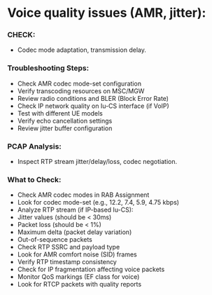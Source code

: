 #   Voice quality issues (AMR, jitter):

### CHECK:
- Codec mode adaptation, transmission delay. 

### Troubleshooting Steps: 
- Check AMR codec mode-set configuration 
- Verify transcoding resources on MSC/MGW 
- Review radio conditions and BLER (Block Error Rate) 
- Check IP network quality on Iu-CS interface (if VoIP) 
- Test with different UE models 
- Verify echo cancellation settings 
- Review jitter buffer configuration 

 

### PCAP Analysis:
- Inspect RTP stream jitter/delay/loss, codec negotiation.

### What to Check:
- Check AMR codec modes in RAB Assignment 
- Look for codec mode-set (e.g., 12.2, 7.4, 5.9, 4.75 kbps) 
- Analyze RTP stream (if IP-based Iu-CS): 
- Jitter values (should be < 30ms) 
- Packet loss (should be < 1%) 
- Maximum delta (packet delay variation) 
- Out-of-sequence packets 
- Check RTP SSRC and payload type 
- Look for AMR comfort noise (SID) frames 
- Verify RTP timestamp consistency 
- Check for IP fragmentation affecting voice packets 
- Monitor QoS markings (EF class for voice) 
- Look for RTCP packets with quality reports  